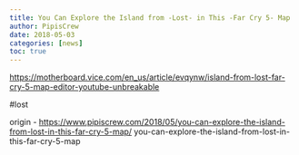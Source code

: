 ```yaml
---
title: You Can Explore the Island from -Lost- in This -Far Cry 5- Map
author: PipisCrew
date: 2018-05-03
categories: [news]
toc: true
---
```


https://motherboard.vice.com/en_us/article/evqynw/island-from-lost-far-cry-5-map-editor-youtube-unbreakable

#lost

origin - https://www.pipiscrew.com/2018/05/you-can-explore-the-island-from-lost-in-this-far-cry-5-map/ you-can-explore-the-island-from-lost-in-this-far-cry-5-map